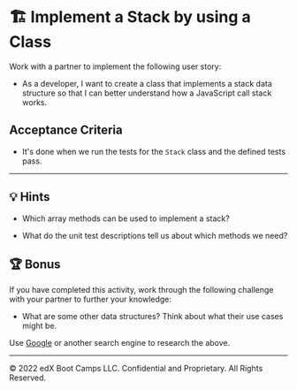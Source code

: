 # 🏗️ Implement a Stack by using a Class

Work with a partner to implement the following user story:

* As a developer, I want to create a class that implements a stack data structure so that I can better understand how a JavaScript call stack works.

## Acceptance Criteria

* It's done when we run the tests for the `Stack` class and the defined tests pass.

---

## 💡 Hints

* Which array methods can be used to implement a stack?

* What do the unit test descriptions tell us about which methods we need?

## 🏆 Bonus

If you have completed this activity, work through the following challenge with your partner to further your knowledge:

* What are some other data structures? Think about what their use cases might be.

Use [Google](https://www.google.com) or another search engine to research the above.

---
© 2022 edX Boot Camps LLC. Confidential and Proprietary. All Rights Reserved.